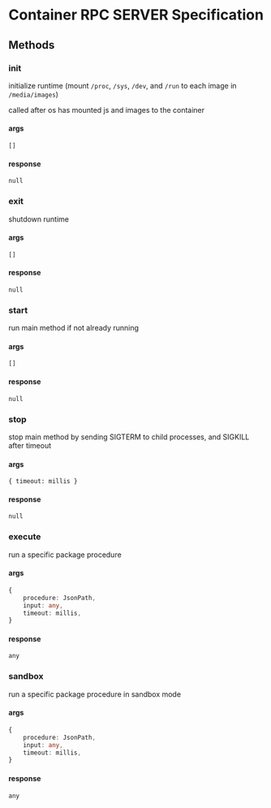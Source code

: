 # Container RPC SERVER Specification

## Methods

### init

initialize runtime (mount `/proc`, `/sys`, `/dev`, and `/run` to each image in `/media/images`)

called after os has mounted js and images to the container

#### args

`[]`

#### response

`null`

### exit

shutdown runtime

#### args

`[]`

#### response

`null`

### start

run main method if not already running

#### args

`[]`

#### response

`null`

### stop

stop main method by sending SIGTERM to child processes, and SIGKILL after timeout

#### args

`{ timeout: millis }`

#### response

`null`

### execute

run a specific package procedure

#### args

```ts
{
    procedure: JsonPath,
    input: any,
    timeout: millis,
}
```

#### response

`any`

### sandbox

run a specific package procedure in sandbox mode

#### args

```ts
{
    procedure: JsonPath,
    input: any,
    timeout: millis,
}
```

#### response

`any`
